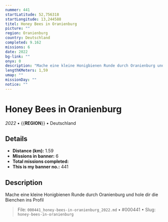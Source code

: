 ```yaml
---
nummer: 441
startLatitude: 52,756318
startLongitude: 13,244588
titel: Honey Bees in Oranienburg
picture: ""
region: Oranienburg
country: Deutschland
completed: 9.162
missions: 6
date: 2022
bg-link: ""
onyx: 0
description: "Mache eine kleine Honigbienen Runde durch Oranienburg und hole dir die Bienchen ins Profil"
lengthKMeters: 1,59
umap: ""
missionDay: ""
notice: ""
---
```

# Honey Bees in Oranienburg

*2022* • {{__REGION__}} • Deutschland





## Details
- **Distance (km):** 1.59
- **Missions in banner:** 6
- **Total missions completed:** 
- **This is my banner no.:** 441



## Description
Mache eine kleine Honigbienen Runde durch Oranienburg und hole dir die Bienchen ins Profil




> File: `000441_honey-bees-in-oranienburg_2022.md` • #000441 • Slug: `honey-bees-in-oranienburg`
